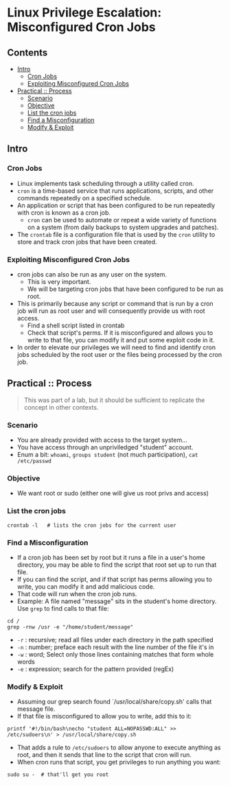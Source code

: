# Linux Privilege Escalation: Misconfigured Cron Jobs

## Contents
- [Intro](#intro)
  - [Cron Jobs](#cron-jobs)
  - [Exploiting Misconfigured Cron Jobs](#exploiting-misconfigured-cron-jobs)
- [Practical :: Process](#practical--process)
  - [Scenario](#scenario)
  - [Objective](#objective)
  - [List the cron jobs](#list-the-cron-jobs)
  - [Find a Misconfiguration](#find-a-misconfiguration)
  - [Modify & Exploit](#modify--exploit)

## Intro

### Cron Jobs
- Linux implements task scheduling through a utility called cron.
- `cron` is a time-based service that runs applications, scripts, and other commands repeatedly on a specified schedule.
- An application or script that has been configured to be run repeatedly with cron is known as a cron job.
  - `cron` can be used to automate or repeat a wide variety of functions on a system (from daily backups to system upgrades and patches).
- The `crontab` file is a configuration file that is used by the `cron` utility to store and track cron jobs that have been created.

### Exploiting Misconfigured Cron Jobs
- cron jobs can also be run as any user on the system.
  - This is very important.
  - We will be targeting cron jobs that have been configured to be run as root.
- This is primarily because any script or command that is run by a cron job will run as root user and will consequently provide us with root access.
  - Find a shell script listed in crontab
  - Check that script's perms. If it is misconfigured and allows you to write to that file, you can modify it and put some exploit code in it.
- In order to elevate our privileges we will need to find and identify cron jobs scheduled by the root user or the files being processed by the cron job.

## Practical :: Process
> This was part of a lab, but it should be sufficient to replicate the concept in other contexts.

### Scenario
- You are already provided with access to the target system...
- You have access through an unpriviledged "student" account.
- Enum a bit: `whoami`, `groups student` (not much participation), `cat /etc/passwd`

### Objective
- We want root or sudo (either one will give us root privs and access)

### List the cron jobs
```
crontab -l   # lists the cron jobs for the current user
```

### Find a Misconfiguration
- If a cron job has been set by root but it runs a file in a user's home directory, you may be able to find the script that root set up to run that file.
- If you can find the script, and if that script has perms allowing you to write, you can modify it and add malicious code.
- That code will run when the cron job runs.
- Example: A file named "message" sits in the student's home directory. Use `grep` to find calls to that file:
```
cd /
grep -rnw /usr -e "/home/student/message"
```
- `-r` : recursive; read all files under each directory in the path specified
- `-n` : number; preface each result with the line number of the file it's in
- `-w` : word; Select only those lines containing matches that form whole words
- `-e` : expression; search for the pattern provided (regEx)

### Modify & Exploit
- Assuming our grep search found `/usr/local/share/copy.sh' calls that message file.
- If that file is misconfigured to allow you to write, add this to it:
```
printf '#!/bin/bash\necho "student ALL=NOPASSWD:ALL" >> /etc/sudoers\n' > /usr/local/share/copy.sh
```
- That adds a rule to `/etc/sudoers` to allow anyone to execute anything as root, and then it sends that line to the script that cron will run.
- When cron runs that script, you get privileges to run anything you want:
```
sudo su -  # that'll get you root
```


